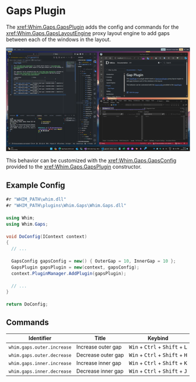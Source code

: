 # Gaps Plugin

The <xref:Whim.Gaps.GapsPlugin> adds the config and commands for the <xref:Whim.Gaps.GapsLayoutEngine> proxy layout engine to add gaps between each of the windows in the layout.

![Gaps plugin demo](../../images/gaps-demo.png)

This behavior can be customized with the <xref:Whim.Gaps.GapsConfig> provided to the <xref:Whim.Gaps.GapsPlugin> constructor.

## Example Config

```csharp
#r "WHIM_PATH\whim.dll"
#r "WHIM_PATH\plugins\Whim.Gaps\Whim.Gaps.dll"

using Whim;
using Whim.Gaps;

void DoConfig(IContext context)
{
  // ...

  GapsConfig gapsConfig = new() { OuterGap = 10, InnerGap = 10 };
  GapsPlugin gapsPlugin = new(context, gapsConfig);
  context.PluginManager.AddPlugin(gapsPlugin);

  // ...
}

return DoConfig;
```

## Commands

| Identifier                 | Title              | Keybind                                                            |
| -------------------------- | ------------------ | ------------------------------------------------------------------ |
| `whim.gaps.outer.increase` | Increase outer gap | <kbd>Win</kbd> + <kbd>Ctrl</kbd> + <kbd>Shift</kbd> + <kbd>L</kbd> |
| `whim.gaps.outer.decrease` | Decrease outer gap | <kbd>Win</kbd> + <kbd>Ctrl</kbd> + <kbd>Shift</kbd> + <kbd>H</kbd> |
| `whim.gaps.inner.increase` | Increase inner gap | <kbd>Win</kbd> + <kbd>Ctrl</kbd> + <kbd>Shift</kbd> + <kbd>K</kbd> |
| `whim.gaps.inner.decrease` | Decrease inner gap | <kbd>Win</kbd> + <kbd>Ctrl</kbd> + <kbd>Shift</kbd> + <kbd>J</kbd> |
